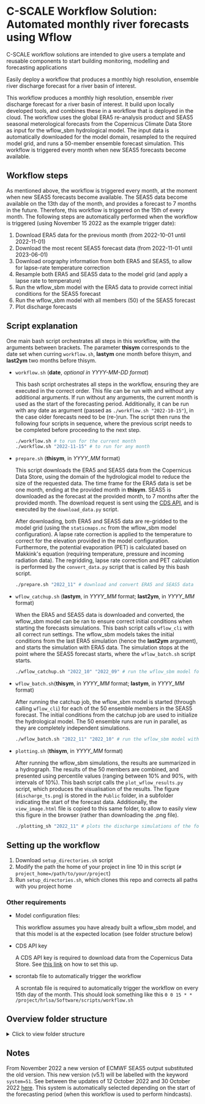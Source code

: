 # C-SCALE Workflow Solution: Automated monthly river forecasts using Wflow

C-SCALE workflow solutions are intended to give users a template and reusable components to start building monitoring, modelling and forecasting applications

Easily deploy a workflow that produces a monthly high resolution, ensemble river discharge forecast for a river basin of interest.

This workflow produces a monthly high resolution, ensemble river discharge forecast for a river basin of interest. It build upon locally developed tools, and combines these in a workflow that is deployed in the cloud. The workflow uses the global ERA5 re-analysis product and SEAS5 seasonal meterological forecasts from the Copernicus Climate Data Store as input for the wflow_sbm hydrological model. The input data is automatically downloaded for the model domain, resampled to the required model grid, and runs a 50-member ensemble forecast simulation. This workflow is triggered every month when new SEAS5 forecasts become available.

## Workflow steps
As mentioned above, the workflow is triggered every month, at the moment when new SEAS5 forecasts become available. The SEAS5 data become available on the 13th day of the month, and provides a forecast to 7 months in the future. Therefore, this workflow is triggered on the 15th of every month. The following steps are automatically performed when the workflow is triggered (using November 15 2022 as the example trigger date):

1. Download ERA5 data for the previous month (from 2022-10-01 until 2022-11-01)
2. Download the most recent SEAS5 forecast data (from 2022-11-01 until 2023-06-01)
3. Download orography information from both ERA5 and SEAS5, to allow for lapse-rate temperature correction
3. Resample both ERA5 and SEAS5 data to the model grid (and apply a lapse rate to temperature)
4. Run the wflow_sbm model with the ERA5 data to provide correct initial conditions for the SEAS5 forecast
5. Run the wflow_sbm model with all members (50) of the SEAS5 forecast
6. Plot discharge forecasts

## Script explanation

One main bash script orchestrates all steps in this workflow, with the arguments between brackets. The parameter **thisym** corresponds to the date set when curring `workflow.sh`, **lastym** one month before thisym, and **last2ym** two months before thisym.

- `workflow.sh` (**date**, *optional in YYYY-MM-DD format*)

    This bash script orchestrates all steps in the workflow, ensuring they are executed in the correct order. This file can be run with and without any additional arguments. If run without any arguments, the current month is used as the start of the forecasting period. Additionally, it can be run with any date as argument (passed as `./workflow.sh "2022-10-15"`), in the case older forecasts need to be (re-)run. The script then runs the following four scripts in sequence, where the previous script needs to be completed before proceeding to the next step.

    ```bash
    ./workflow.sh # to run for the current month
    ./workflow.sh "2022-11-15" # to run for any month
    ```

- `prepare.sh` (**thisym**, in *YYYY_MM* format)

    This script downloads the ERA5 and SEAS5 data from the Copernicus Data Store, using the domain of the hydrological model to reduce the size of the requested data. The time frame for the ERA5 data is set be one month, ending at the provided month in **thisym**. SEAS5 is downloaded as the forecast at the provided month, to 7 months after the provided month. The download request is sent using the [CDS API](https://cds.climate.copernicus.eu/api-how-to), and is executed by the `download_data.py` script.

    After downloading, both ERA5 and SEAS5 data are re-gridded to the model grid (using the `staticmaps.nc` from the wflow_sbm model configuration). A lapse rate correction is applied to the temperature to correct for the elevation provided in the model configuration. Furthermore, the potential evaporation (PET) is calculated based on Makkink's equation (requiring temperature, pressure and incoming radiation data). The regridding, lapse rate correction and PET calculation is performed by the `convert_data.py` script that is called by this bash script.

    ```bash
    ./prepare.sh "2022_11" # download and convert ERA5 and SEAS5 data
    ```

- `wflow_catchup.sh` (**lastym**, in *YYYY_MM* format; **last2ym**, in *YYYY_MM* format)

    When the ERA5 and SEAS5 data is downloaded and converted, the wflow_sbm model can be ran to ensure correct initial conditions when starting the forecasts simulations. This bash script calls `wflow_cli` with all correct run settings. The wflow_sbm models takes the initial conditions from the last ERA5 simulation (hence the **last2ym** argument), and starts the simulation with ERA5 data. The simulation stops at the point where the SEAS5 forecast starts, where the `wflow_batch.sh` script starts.

    ```bash
    ./wflow_catchup.sh "2022_10" "2022_09" # run the wflow_sbm model for 2022-10
    ```

- `wflow_batch.sh`(**thisym**, in *YYYY_MM* format; **lastym**, in *YYYY_MM* format)

    After running the catchup job, the wflow_sbm model is started (through calling `wflow_cli`) for each of the 50 ensemble members in the SEAS5 forecast. The initial conditions from the catchup job are used to initialize the hydrological model. The 50 ensemble runs are run in parallel, as they are completely independent simulations.

    ```bash
    ./wflow_batch.sh "2022_11" "2022_10" # run the wflow_sbm model with forecasts starting at 2022-10
    ```

- `plotting.sh` (**thisym**, in *YYYY_MM* format)

    After running the wflow_sbm simulations, the results are summarized in a hydrograph. The results of the 50 members are combined, and presented using percentile values (ranging between 10% and 90%, with intervals of 10%). This bash script calls the `plot_wflow_results.py` script, which produces the visualisation of the results. The figure (`discharge_ts.png`) is stored in the `Public` folder, in a subfolder indicating the start of the forecast data. Additionally, the `view_image.html` file is copied to this same folder, to allow to easily view this figure in the browser (rather than downloading the .png file).

    ```bash
    ./plotting_sh "2022_11" # plots the discharge simulations of the forecast that started at 2022-11
    ```

## Setting up the workflow

1. Download `setup_directories.sh` script
2. Modify the path the home of your project in line 10 in this script (`# project_home=/path/to/your/project`)
3. Run `setup_directories.sh`, which clones this repo and corrects all paths with you project home

### Other requirements

- Model configuration files:

    This workflow assumes you have already built a wflow_sbm model, and that this model is at the expected location (see folder structure below)

- CDS API key

    A CDS API key is required to download data from the Copernicus Data Store. See [this link](https://cds.climate.copernicus.eu/api-how-to) on how to set this up.

- scrontab file to automatically trigger the workflow

    A scrontab file is required to automatically trigger the workflow on every 15th day of the month. This should look something like this `0 0 15 * * /project/hrlsa/Software/scripts/workflow.sh`

## Overview folder structure

<details>
  <summary>Click to view folder structure</summary>

```bash
.
├── Data
│   ├── forcing
│   │   ├── converted
│   │   │   ├── forcing_ERA5_YYYY-MM-DD_YYYY-MM-DD.nc
│   │   │   └── forcing_SEAS5_ensX_YYYY-MM-DD_YYYY-MM-DD.nc
│   │   └── downloaded
│   │       ├── ERA5_YYYY_MM.nc
│   │       ├── orography_era5.grib
│   │       ├── orography_seas5.grib
│   │       └── SEAS5_YYYY_MM.nc
│   ├── logs
│   │   ├── cron.log
│   │   ├── plotting.log
│   │   ├── prepare.log
│   │   ├── wflow-batch.log
│   │   └── wflow-catchup.log
│   ├── model_input
│   │   ├── hydromt_data.yml
│   │   ├── hydromt.log
│   │   ├── instate
│   │   ├── lake_hq_1244.csv
│   │   ├── lake_hq_1248.csv
│   │   ├── lake_hq_14005.csv
│   │   ├── lake_hq_14023.csv
│   │   ├── lake_hq_14029.csv
│   │   ├── lake_sh_1243.csv
│   │   ├── lake_sh_1244.csv
│   │   ├── log.txt
│   │   ├── staticmaps.nc
│   │   └── wflow_sbm_static.toml
│   └── model_output
│       ├── run_ERA5_YYYY_MM
│       │   ├── output.csv
│       │   ├── output.nc
│       │   └── outstates.nc
│       └── run_SEAS5_ensX_YYYY_MM
│           ├── output.csv
│           ├── output.nc
│           └── outstates.nc
├── Public
│   └── YYYY_MM
│       ├── discharge_ts.png
│       ├── orig_discharge_ts.png
│       └── view_image.html
└── Software
    ├── assets
    │   └── view_image.html
    ├── images
    │   ├── environment.yaml
    │   ├── hrlsa.def
    │   ├── hrlsa_j.sif
    │   └── wflowjulia.sif
    ├── python
    │   ├── convert_data.py
    │   ├── download_data.py
    │   └── plot_wflow_results.py
    ├── README.md
    ├── requirements.txt
    └── scripts
        ├── plotting.sh
        ├── prepare.sh
        ├── setup_directories.sh
        ├── wflow_batch.sh
        ├── wflow_catchup.sh
        └── workflow.sh
```
</details>

## Notes

From November 2022 a new version of ECMWF SEAS5 output substituted the old version. This new
version (v5.1) will be labelled with the keyword `system=51`. See between the updates of 12
October 2022 and 30 October 2022
[here](https://confluence.ecmwf.int/display/CKB/Announcements). This system is automatically selected depending on the start of the forecasting period (when this workflow is used to perform hindcasts).